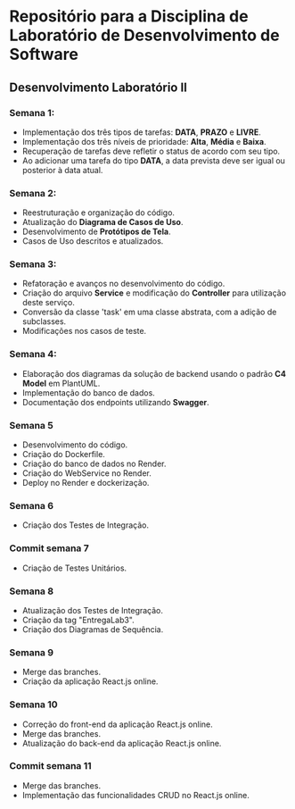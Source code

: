 # Repositório para a Disciplina de Laboratório de Desenvolvimento de Software

## Desenvolvimento Laboratório II

### Semana 1:
- Implementação dos três tipos de tarefas: **DATA**, **PRAZO** e **LIVRE**.
- Implementação dos três níveis de prioridade: **Alta**, **Média** e **Baixa**.
- Recuperação de tarefas deve refletir o status de acordo com seu tipo.
- Ao adicionar uma tarefa do tipo **DATA**, a data prevista deve ser igual ou posterior à data atual.

### Semana 2:
- Reestruturação e organização do código.
- Atualização do **Diagrama de Casos de Uso**.
- Desenvolvimento de **Protótipos de Tela**.
- Casos de Uso descritos e atualizados.

### Semana 3:
- Refatoração e avanços no desenvolvimento do código.
- Criação do arquivo **Service** e modificação do **Controller** para utilização deste serviço.
- Conversão da classe 'task' em uma classe abstrata, com a adição de subclasses.
- Modificações nos casos de teste.

### Semana 4:
- Elaboração dos diagramas da solução de backend usando o padrão **C4 Model** em PlantUML.
- Implementação do banco de dados.
- Documentação dos endpoints utilizando **Swagger**.

### Semana 5
- Desenvolvimento do código.
- Criação do Dockerfile.
- Criação do banco de dados no Render.
- Criação do WebService no Render.
- Deploy no Render e dockerização.
  
### Semana 6
- Criação dos Testes de Integração.
  
### Commit semana 7
- Criação de Testes Unitários.
  
### Semana 8
- Atualização dos Testes de Integração.
- Criação da tag "EntregaLab3".
- Criação dos Diagramas de Sequência.
  
### Semana 9
- Merge das branches.
- Criação da aplicação React.js online.
  
### Semana 10
- Correção do front-end da aplicação React.js online.
- Merge das branches.
- Atualização do back-end da aplicação React.js online.

### Commit semana 11
- Merge das branches.
- Implementação das funcionalidades CRUD no React.js online.

